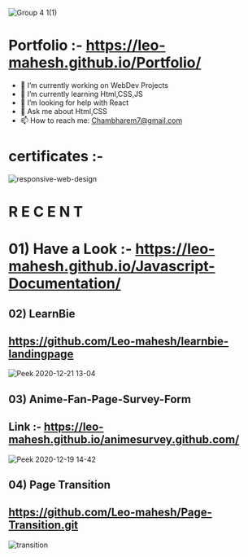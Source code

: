 
![Group 4 1(1)](https://user-images.githubusercontent.com/28594629/101653759-afc58f00-3a65-11eb-9bbd-544089723cbe.png)

# Portfolio :- https://leo-mahesh.github.io/Portfolio/




- 🔭 I’m currently working on WebDev Projects
- 🌱 I’m currently learning Html,CSS,JS
- 🤔 I’m looking for help with React
- 💬 Ask me about Html,CSS
- 📫 How to reach me: Chambharem7@gmail.com

# certificates :-
![responsive-web-design](https://user-images.githubusercontent.com/28594629/103065573-ee6a5600-45dc-11eb-8488-6e02251b6b7e.png)

# R E C E N T

# 01) Have a Look :- https://leo-mahesh.github.io/Javascript-Documentation/

## 02) LearnBie
## https://github.com/Leo-mahesh/learnbie-landingpage
![Peek 2020-12-21 13-04](https://user-images.githubusercontent.com/28594629/102751138-24190000-438d-11eb-97a4-0d7fb7d29506.gif)

## 03) Anime-Fan-Page-Survey-Form
## Link :- https://leo-mahesh.github.io/animesurvey.github.com/
![Peek 2020-12-19 14-42](https://user-images.githubusercontent.com/28594629/102685770-eee3a500-4208-11eb-8af3-48c0d271396a.gif)


## 04) Page Transition 
## https://github.com/Leo-mahesh/Page-Transition.git


![transition](https://user-images.githubusercontent.com/28594629/102318068-b80a5680-3f9e-11eb-9c41-a12b15b934bf.gif)




